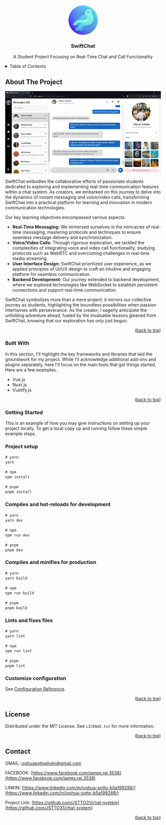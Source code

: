 <!-- [![Contributors][contributors-shield]][contributors-url]
[![Forks][forks-shield]][forks-url]
[![Stargazers][stars-shield]][stars-url]
[![Issues][issues-shield]][issues-url]
[![MIT License][license-shield]][license-url]
[![LinkedIn][linkedin-shield]][linkedin-url] -->



<!-- PROJECT LOGO -->
<br />
<div align="center">
  <a href="https://github.com/JSTTO31/chat-system">
    <img src="./public/logo.png" alt="Logo" width="95" height="95">
  </a>

  <h3 align="center">SwiftChat</h3>

  <p align="center">
    A Student Project Focusing on Real-Time Chat and Call Functionality
  </p>
</div>



<!-- TABLE OF CONTENTS -->
<details>
  <summary>Table of Contents</summary>
  <ol>
    <li>
      <a href="#about-the-project">About The Project</a>
      <ul>
        <li><a href="#built-with">Built With</a></li>
      </ul>
    </li>
    <li>
      <a href="#getting-started">Getting Started</a>
      <ul>
        <li><a href="#project-setup">Prerequisites</a></li>
        <li><a href="#compiles-and-hot-reloads-for-development">Compiles and hot-reloads for development</a></li>
        <li><a href="#compiles-and-minifies-for-production">Compiles and minifies for production</a></li>
        <li><a href="#lints-and-fixes-files">Lints and fixes files</a></li>
        <li><a href="#customize-configuration">Customize configuration</a></li>
      </ul>
    </li>
    <li><a href="#license">License</a></li>
    <li><a href="#contact">Contact</a></li>
  </ol>
</details>


<!-- ABOUT THE PROJECT -->
## About The Project
[![Swift chat screenshot][product-screenshot]](https://github.com/JSTTO31/chat-system)

SwiftChat embodies the collaborative efforts of passionate students dedicated to exploring and implementing real-time communication features within a chat system. As creators, we embarked on this journey to delve into the dynamics of instant messaging and voice/video calls, transforming SwiftChat into a practical platform for learning and innovation in modern communication technologies.

Our key learning objectives encompassed various aspects:

- **Real-Time Messaging:** We immersed ourselves in the intricacies of real-time messaging, mastering protocols and techniques to ensure seamless message delivery and synchronization.
- **Voice/Video Calls:** Through rigorous exploration, we tackled the complexities of integrating voice and video call functionality, studying protocols such as WebRTC and overcoming challenges in real-time media streaming.
- **User Interface Design:** SwiftChat prioritized user experience, as we applied principles of UI/UX design to craft an intuitive and engaging platform for seamless communication.
- **Backend Development:** Our journey extended to backend development, where we explored technologies like WebSocket to establish persistent connections and support real-time communication.

SwiftChat symbolizes more than a mere project; it mirrors our collective journey as students, highlighting the boundless possibilities when passion intertwines with perseverance. As the creator, I eagerly anticipate the unfolding adventure ahead, fueled by the invaluable lessons gleaned from SwiftChat, knowing that our exploration has only just begun.

<p align="right">(<a href="#readme-top">back to top</a>)</p>

### Built With

In this section, I'll highlight the key frameworks and libraries that laid the groundwork for my project. While I'll acknowledge additional add-ons and plugins separately, here I'll focus on the main tools that got things started. Here are a few examples.

* Vue.js
* Nuxt.js
* Vuetify.js

<p align="right">(<a href="#readme-top">back to top</a>)</p>



<!-- GETTING STARTED -->
### Getting Started

This is an example of how you may give instructions on setting up your project locally.
To get a local copy up and running follow these simple example steps.

### Project setup

```
# yarn
yarn

# npm
npm install

# pnpm
pnpm install
```

### Compiles and hot-reloads for development

```
# yarn
yarn dev

# npm
npm run dev

# pnpm
pnpm dev
```

### Compiles and minifies for production

```
# yarn
yarn build

# npm
npm run build

# pnpm
pnpm build
```

### Lints and fixes files

```
# yarn
yarn lint

# npm
npm run lint

# pnpm
pnpm lint
```

### Customize configuration

See [Configuration Reference](https://vitejs.dev/config/).


<p align="right">(<a href="#readme-top">back to top</a>)</p>


<!-- LICENSE -->
## License

Distributed under the MIT License. See `LICENSE.txt` for more information.

<p align="right">(<a href="#readme-top">back to top</a>)</p>



<!-- CONTACT -->
## Contact

GMAIL: [joshuasottoelyen@gmail.com](joshuasottoelyen@gmail.com)

FACEBOOK: [https://www.facebook.com/james.rei.3538](https://www.facebook.com/james.rei.3538)

LINKIN: [https://www.linkedin.com/in/joshua-sotto-b5a199288/](https://www.linkedin.com/in/joshua-sotto-b5a199288/)

Project Link: [https://github.com/JSTTO31/chat-system](https://github.com/JSTTO31/chat-system)

<p align="right">(<a href="#readme-top">back to top</a>)</p>



[product-screenshot]: ./public/screenshot.png

